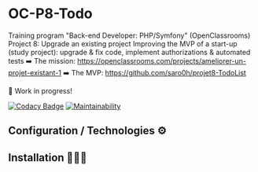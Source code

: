 # OC-P8-Todo

Training program "Back-end Developer: PHP/Symfony" (OpenClassrooms)  
Project 8: Upgrade an existing project
Improving the MVP of a start-up (study project): upgrade &amp; fix code, implement authorizations &amp; automated tests 
➡️ The mission: <https://openclassrooms.com/projects/ameliorer-un-projet-existant-1>
➡️ The MVP: https://github.com/saro0h/projet8-TodoList

🚧 Work in progress!

[![Codacy Badge](https://app.codacy.com/project/badge/Grade/2dfaed95a71c41d2b28f30ee90e5453d)](https://app.codacy.com/gh/AnnaigJegourel/OC-P8-Todo/dashboard?utm_source=gh&utm_medium=referral&utm_content=&utm_campaign=Badge_grade)
[![Maintainability](https://api.codeclimate.com/v1/badges/f876dca7e2dfaa874266/maintainability)](https://codeclimate.com/github/AnnaigJegourel/OC-P8-Todo/maintainability)

## Configuration / Technologies ⚙️

## Installation 🧑🏻‍🔧
